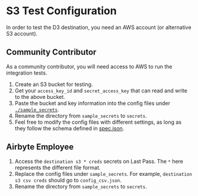 # S3 Test Configuration

In order to test the D3 destination, you need an AWS account (or alternative S3 account).

## Community Contributor

As a community contributor, you will need access to AWS to run the integration tests.

1. Create an S3 bucket for testing.
1. Get your `access_key_id` and `secret_access_key` that can read and write to the above bucket.
1. Paste the bucket and key information into the config files under [`./sample_secrets`](./sample_secrets).
1. Rename the directory from `sample_secrets` to `secrets`.
1. Feel free to modify the config files with different settings, as long as they follow the schema defined in [spec.json](src/main/resources/spec.json).

## Airbyte Employee

1. Access the `destination s3 * creds` secrets on Last Pass. The `*` here represents the different file format.
1. Replace the config files under `sample_secrets`. For example, `destination s3 csv creds` should go to `config_csv.json`.
1. Rename the directory from `sample_secrets` to `secrets`.
